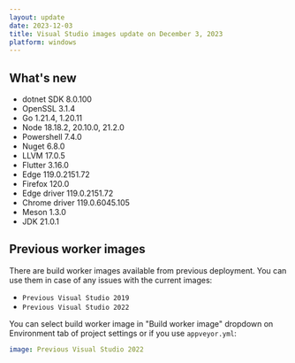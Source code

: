 ```yaml
---
layout: update
date: 2023-12-03
title: Visual Studio images update on December 3, 2023
platform: windows
---
```


## What's new

* dotnet SDK 8.0.100
* OpenSSL 3.1.4
* Go 1.21.4, 1.20.11
* Node 18.18.2, 20.10.0, 21.2.0
* Powershell 7.4.0
* Nuget 6.8.0
* LLVM 17.0.5
* Flutter 3.16.0
* Edge 119.0.2151.72
* Firefox 120.0
* Edge driver 119.0.2151.72
* Chrome driver 119.0.6045.105
* Meson 1.3.0
* JDK 21.0.1


## Previous worker images

There are build worker images available from previous deployment. You can use them in case of any issues with the current images:

* `Previous Visual Studio 2019`
* `Previous Visual Studio 2022`

You can select build worker image in "Build worker image" dropdown on Environment tab of project settings or if you use `appveyor.yml`:

```yaml
image: Previous Visual Studio 2022
```